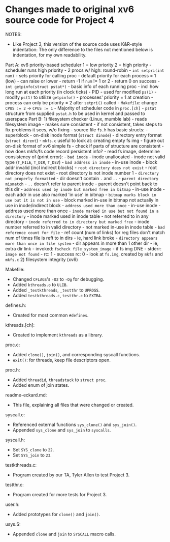 Changes made to original xv6 source code for Project 4
===

NOTES:
- Like Project 3, this version of the source code uses K&R-style
  indentation:  The only difference to the files not mentioned below is
  indentation, for my own readability.

Part A:  xv6 priority-based scheduler
        1 = low priority
        2 = high priority
        - scheduler runs high priority
        - 2 procs w/ high:  round-robin
        - `int setpri(int num)`
          - sets priority for calling proc
          - default priority for each process = 1 (low)
          - can raise or lower
          - return -1 if `num` != 1 or 2
          - return 0 on success
        - `int getpinfo(struct pstat*)`
          - basic info of each running proc
            - incl how long run at each priority (in clock ticks)
            - PID
            - used for modified `ps(1)`
        - modify `ps(1)` to utilize `getpinfo()`
        - processes' priority = 1 at creation
        - process can only be priority = 2 after `setpri()` called
        - `Makefile`:  change `CPUS := 2` &rarr; `CPUS := 1`
        - Majority of scheduler code in `proc.[ch]`
        - `pstat` structure from supplied `pstat.h` to be used in
          kernel and passed to userspace
Part B:
        1) filesystem checker (Linux, mumble lab)
                - reads filesystem image
                - makes sure consistent
                - if not consistent, takes steps to fix problems it
                  sees, w/o fixing
                - source file `fs.h` has basic structs:
                  - superblock
                  - on-disk inode format (`struct dinode`)
                  - directory entry format (`struct dirent`)
                - `mkfs.c` useful to look at:  creating empty fs img
                - figure out on-disk format of xv6 simple fs
                  - check if parts of structure are consistent
                - how does mkfs/fs code record persistent info?
                - read fs image, determine consistency of (print error):
                  - `bad inode`
                    - inode unallocated
                    - inode not valid type (`T_FILE`, `T_DIR`, `T_DEV`)
                  - `bad address in inode`
                    - in-use inode
                    - block addr invalid (incl indirect blocks)
                  - `root directory does not exist`
                    - root directory does not exist
                    - root directory is not inode number 1
                  - `directory not properly formatted`
                    - dir doesn't contain `.` and `..`
                  - `parent directory mismatch`
                    - `..` doesn't refer to parent inode
                    - parent doesn't point back to this dir
                  - `address used by inode but marked free in bitmap`
                    - in-use inode
                    - each addr in use also marked 'in use' in bitmap
                  - `bitmap marks block in use but it is not in use`
                    - block marked in-use in bitmap not actually in
                      use in inode/indirect block
                  - `address used more than once`
                    - in-use inode
                    - address used more than once
                  - `inode marked in use but not found in a directory`
                    - inode marked used in inode table
                    - not referred to in any directory
                  - `inode referred to in directory but marked free`
                    - inode number referred to in valid directory
                    - not marked in-use in inode table
                  - `bad reference count for file`
                    - ref count (num of links) for reg files don't
                      match num of times file is reft to in dirs
                    - ie, hard link broke
                  - `directory appears more than once in file system`
                    - dir appears in more than 1 other dir
                    - ie, extra dir link
                - invoked:  `fscheck file_system_image`
                  - if fs img DNE
                    - stderr:  `image not found`
                    - rc:  1
                  - success rc:  0
                - look at `fs.img`, created by `mkfs` and `mkfs.c`
        2) filesystem integrity (xv6)

Makefile:
- Changed `CFLAGS`'s `-O2` to `-Og` for debugging.
- Added `kthreads.o` to `ULIB`.
- Added `_testkthreads`, `_testthr` to `UPROGS`.
- Added `testkthreads.c`, `testthr.c` to `EXTRA`.

defines.h:
- Created for most common `#defines`.

kthreads.[ch]:
- Created to implement `kthreads` as a library.

proc.c:
- Added `clone()`, `join()`, and corresponding syscall functions.
- `exit()`:  for threads, keep file descriptors open.

proc.h:
- Added `threadid`, `threadstack` to `struct proc`.
- Added enum of join states.

readme-eckard.md:
- This file, explaining all files that were changed or created.

syscall.c:
- Referenced external functions `sys_clone()` and `sys_join()`.
- Appended `sys_clone` and `sys_join` to `syscalls`.

syscall.h:
- Set `SYS_clone` to `22`.
- Set `SYS_join` to `23`.

testkthreads.c:
- Program created by our TA, Tyler Allen to test Project 3.

testthr.c:
- Program created for more tests for Project 3.

user.h:
- Added prototypes for `clone()` and `join()`.

usys.S:
- Appended `clone` and `join` to `SYSCALL` macro calls.
